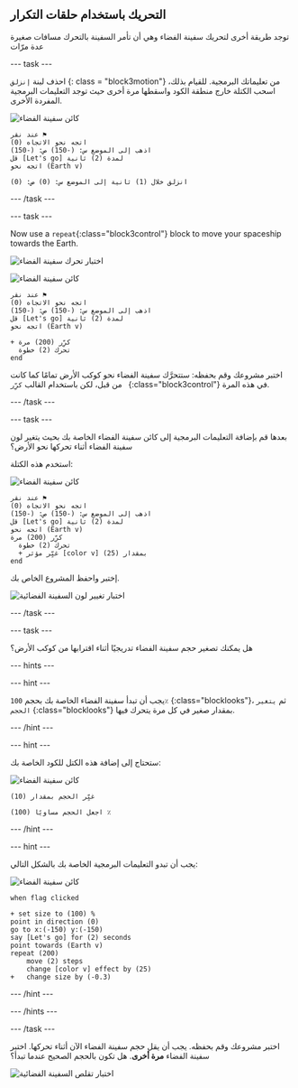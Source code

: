 ## التحريك باستخدام حلقات التكرار

توجد طريقة أخرى لتحريك سفينة الفضاء وهي أن تأمر السفينة بالتحرك مسافات صغيرة عدة مرّات

\--- task \---

احذف لبنة `إنزلق` {: class = "block3motion"} من تعليماتك البرمجية. للقيام بذلك، اسحب الكتلة خارج منطقة الكود واسقطها مرة أخرى حيث توجد التعليمات البرمجية المفردة الأخرى.

![كائن سفينة الفضاء](images/sprite-spaceship.png)

```blocks3
عند نقر ⚑
اتجه نحو الاتجاه (0)
اذهب إلى الموضع س: (-150) ص: (-150)
قل [Let's go] لمدة (2) ثانية
اتجه نحو (Earth v)

انزلق خلال (1) ثانية إلى الموضع س: (0) ص: (0)
```

\--- /task \---

\--- task \---

Now use a `repeat`{:class="block3control"} block to move your spaceship towards the Earth.

![اختبار تحرك سفينة الفضاء](images/space-animate-stage.png)

![كائن سفينة الفضاء](images/sprite-spaceship.png)

```blocks3
عند نقر ⚑
اتجه نحو الاتجاه (0)
اذهب إلى الموضع س: (-150) ص: (-150)
قل [Let's go] لمدة (2) ثانية
اتجه نحو (Earth v)

+ كرِّر (200) مرة 
  تحرك (2) خطوة
end
```

اختبر مشروعك وقم بحفظه: ستتحرَّك سفينة الفضاء نحو كوكب الأرض تمامًا كما كانت من قبل، لكن باستخدام القالب `كرِّر ` {:class="block3control"} في هذه المرة.

\--- /task \---

\--- task \---

بعدها قم بإضافة التعليمات البرمجية إلى كائن سفينة الفضاء الخاصة بك بحيث يتغير لون سفينة الفضاء أثناء تحركها نحو الأرض؟

استخدم هذه الكتلة:

![كائن سفينة الفضاء](images/sprite-spaceship.png)

```blocks3
عند نقر ⚑
اتجه نحو الاتجاه (0)
اذهب إلى الموضع س: (-150) ص: (-150)
قل [Let's go] لمدة (2) ثانية
اتجه نحو (Earth v)
كرِّر (200) مرة 
  تحرك (2) خطوة
  + غيِّر مؤثر [color v] بمقدار (25)
end
```

إختبر واحفظ المشروع الخاص بك.

![اختبار تغيير لون السفينة الفضائية](images/space-colour-test.png)

\--- /task \---

\--- task \---

هل يمكنك تصغير حجم سفينة الفضاء تدريجيًا أثناء اقترابها من كوكب الأرض؟

\--- hints \---

\--- hint \---

يجب أن تبدأ سفينة الفضاء الخاصة بك بحجم ` 100٪ ` {:class="blocklooks"}، ثم ` يتغير الحجم ` {:class="blocklooks"} بمقدار صغير في كل مرة يتحرك فيها.

\--- /hint \---

\--- hint \---

ستحتاج إلى إضافة هذه الكتل للكود الخاصة بك:

![كائن سفينة الفضاء](images/sprite-spaceship.png)

```blocks3
غيِّر الحجم بمقدار (10)

اجعل الحجم مساويًا (100) ٪
```

\--- /hint \---

\--- hint \---

يجب أن تبدو التعليمات البرمجية الخاصة بك بالشكل التالي:

![كائن سفينة الفضاء](images/sprite-spaceship.png)

```blocks3
when flag clicked

+ set size to (100) %
point in direction (0)
go to x:(-150) y:(-150)
say [Let's go] for (2) seconds
point towards (Earth v)
repeat (200)
    move (2) steps
    change [color v] effect by (25)
+   change size by (-0.3)
```

\--- /hint \---

\--- /hints \---

\--- /task \---

اختبر مشروعك وقم بحفظه. يجب أن يقل حجم سفينة الفضاء الآن أثناء تحركها. اختبر سفينة الفضاء **مرة أخرى**. هل تكون بالحجم الصحيح عندما تبدأ؟

![اختبار تقلص السفينة الفضائية](images/space-size-test.png)
